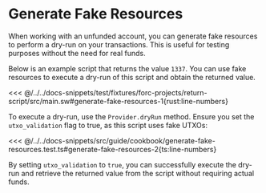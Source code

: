 # Generate Fake Resources

When working with an unfunded account, you can generate fake resources to perform a dry-run on your transactions. This is useful for testing purposes without the need for real funds.

Below is an example script that returns the value `1337`. You can use fake resources to execute a dry-run of this script and obtain the returned value.

<<< @/../../docs-snippets/test/fixtures/forc-projects/return-script/src/main.sw#generate-fake-resources-1{rust:line-numbers}

To execute a dry-run, use the `Provider.dryRun` method. Ensure you set the `utxo_validation` flag to true, as this script uses fake UTXOs:

<<< @/../../docs-snippets/src/guide/cookbook/generate-fake-resources.test.ts#generate-fake-resources-2{ts:line-numbers}

By setting `utxo_validation` to `true`, you can successfully execute the dry-run and retrieve the returned value from the script without requiring actual funds.
